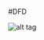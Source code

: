 #DFD

![alt tag](https://cloud.githubusercontent.com/assets/17163841/12955664/b56751e6-cfe9-11e5-83fb-1963a1bf3fca.jpg)
